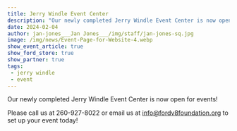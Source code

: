 ```yaml
---
title: Jerry Windle Event Center
description: "Our newly completed Jerry Windle Event Center is now open for events!"
date: 2024-02-04
author: jan-jones___Jan Jones___/img/staff/jan-jones-sq.jpg
image: /img/news/Event-Page-for-Website-4.webp
show_event_article: true
show_ford_store: true
show_partner: true
tags: 
 - jerry windle
 - event
---
```


Our newly completed Jerry Windle Event Center is now open for events! 

Please call us at 260-927-8022 or email us at info@fordv8foundation.org to set up your event today!

